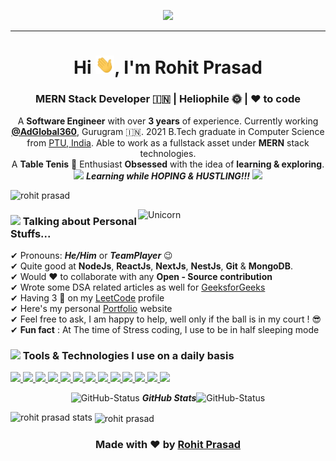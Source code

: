 <p align="center">
  <img src="https://github.com/thompsonemerson/thompsonemerson/raw/master/cover-thompson.png" height="200"/>
</p>
<hr>
<h1 align="center">Hi <img src="https://raw.githubusercontent.com/ABSphreak/ABSphreak/master/gifs/Hi.gif" width="30px">, I'm Rohit Prasad</h1>
<h3 align="center">MERN Stack Developer 🇮🇳 | Heliophile 🌞 | ❤️ to code</h3>

<p align="center">
    A <b>Software Engineer</b> with over <b>3 years</b> of experience. Currently working <a href="https://www.adglobal360.com/"><b>@AdGlobal360</b></a>, Gurugram 🇮🇳.
    2021 B.Tech graduate in Computer Science from <a href="https://ptu.ac.in/">PTU, India</a>.
    Able to work as a fullstack asset under <b>MERN</b> stack technologies.     
    <br>
    A <b>Table Tenis</b> 🏓 Enthusiast <b>Obsessed</b> with the idea of <b>learning & exploring</b>.
  </em> 
  <br>
  <img src="https://media.giphy.com/media/VgCDAzcKvsR6OM0uWg/giphy.gif" width="30" /> <b><i>Learning while HOPING & HUSTLING!!!</i></b> <img src="https://media.giphy.com/media/7j2hfyeVcDtf2/giphy.gif" width="50" />
</p>

<p align="left"> <img src="https://komarev.com/ghpvc/?username=rohit679&label=Profile%20views&color=0e75b6&style=flat" alt="rohit prasad" /> </p>
<img align="right" width=300px alt="Unicorn" src="https://media.giphy.com/media/3ohs4BSacFKI7A717y/giphy.gif" />

<h3 align="left">
<img src="https://media.giphy.com/media/ObNTw8Uzwy6KQ/giphy.gif" width="30px"> Talking about Personal Stuffs...</h3>

✔ Pronouns: **_He/Him_** or **_TeamPlayer_** 😉 <br>
✔ Quite good at **NodeJs**, **ReactJs**, **NextJs**, **NestJs**, **Git** & **MongoDB**.<br>
✔ Would ❤️ to collaborate with any **Open - Source contribution**<br>
✔ Wrote some DSA related articles as well for [GeeksforGeeks](https://auth.geeksforgeeks.org/user/rohit_prasad/articles) <br>
✔ Having 3 🌟 on my [LeetCode](https://leetcode.com/rohit221/) profile<br>
✔ Here's my personal [Portfolio](https://rohitprasad.me/) website<br>
✔ Feel free to ask, I am happy to help, well only if the ball is in my court ! 😎<br>
✔ **Fun fact** : At The time of Stress coding, I use to be in half sleeping mode<br>

<h3 align="left">
<img src="https://media.giphy.com/media/ObNTw8Uzwy6KQ/giphy.gif" width="30px"> Tools & Technologies I use on a daily basis</h3>

<p align="left">  
<a href="https://react.dev/">
  <img src="https://readme-components.vercel.app/api?component=logo&fill=black&logo=react&animation=spin&svgfill=15d8fe&scale=0.8&">  
</a>
<a href="https://nodejs.org/en">
 <img src="https://readme-components.vercel.app/api?component=logo&fill=black&logo=node.js&svgfill=659b60&scale=0.8">
</a>
<a href="https://nextjs.org/">
 <img src="https://readme-components.vercel.app/api?component=logo&fill=black&logo=next.js&svgfill=ffffff&scale=0.8">
</a>
<a href="https://nestjs.com/">
 <img src="https://readme-components.vercel.app/api?component=logo&fill=black&logo=nestjs&svgfill=E0234E&scale=0.8">
</a>
<a href="https://www.mongodb.com/">
 <img src="https://readme-components.vercel.app/api?component=logo&fill=black&logo=mongodb&svgfill=659b60&scale=0.8">
</a>
<a href="https://www.javascript.com/">
 <img src="https://readme-components.vercel.app/api?component=logo&fill=black&logo=javascript&svgfill=f6df1c&scale=0.8">
</a>
<a href="https://www.typescriptlang.org/">
  <img src="https://readme-components.vercel.app/api?component=logo&fill=black&logo=typescript&svgfill=2d79c7&scale=0.8">
</a>
<a href="https://github.com">
  <img src="https://readme-components.vercel.app/api?component=logo&fill=black&logo=github&scale=0.8">
</a>
<a href="https://tailwindcss.com/">
  <img src="https://readme-components.vercel.app/api?component=logo&fill=black&logo=tailwindcss&svgfill=8ed5fa&scale=0.8">
</a>
<a href="https://aws.amazon.com/">
  <img src="https://readme-components.vercel.app/api?component=logo&fill=black&logo=amazonaws&&scale=0.8">
</a>
<a href="https://www.linux.org/">
  <img src="https://readme-components.vercel.app/api?component=logo&fill=black&logo=linux&scale=0.8">
</a>
<a href="https://www.postman.com/">
  <img src="https://readme-components.vercel.app/api?component=logo&fill=black&logo=postman&svgfill=FF9900&scale=0.8">
</a>
<a href="https://code.visualstudio.com/">
  <img src="https://readme-components.vercel.app/api?component=logo&fill=black&logo=visualstudiocode&svgfill=0078d7&scale=0.8">
</a>
</p>

<p align="center">
<img src="https://media.giphy.com/media/8UHRm5oY4k4FDxq5QG/giphy.gif" width="30px" alt="GitHub-Status"/>&nbsp;<i><b>GitHub Stats</b></i><img src="https://media.giphy.com/media/8UHRm5oY4k4FDxq5QG/giphy.gif" width="30px" alt="GitHub-Status"/></p>

<p><img align="left" src="https://github-readme-stats.vercel.app/api/top-langs?username=rohit679&show_icons=true&locale=en&layout=compact" alt="rohit prasad stats" /></p>

<p>&nbsp;<img align="center" src="https://github-readme-stats.vercel.app/api?username=rohit679&count_private=true&show_icons=true" alt="rohit prasad" width="395" /></p>

<h3 align="center">Made with ❤️ by <a href="https://rohitprasad.me">Rohit Prasad</></h3>
